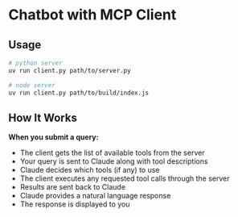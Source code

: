 # Chatbot with MCP Client

## Usage

```bash
# python server
uv run client.py path/to/server.py

# node server
uv run client.py path/to/build/index.js
```

## How It Works
**When you submit a query:**

- The client gets the list of available tools from the server
- Your query is sent to Claude along with tool descriptions
- Claude decides which tools (if any) to use
- The client executes any requested tool calls through the server
- Results are sent back to Claude
- Claude provides a natural language response
- The response is displayed to you